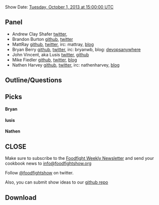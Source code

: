 Show Date:  [Tuesday, October 1, 2013 at 15:00:00 UTC](http://www.timeanddate.com/worldclock/fixedtime.html?msg=Food+Fight+Show+-+Andrew+Clay+Shafer&iso=20131001T11&p1=263&ah=1)

Panel<a name="panel"></a>
-----
* Andrew Clay Shafer [twitter](http:twitter.com/littleidea), 
* Brandon Burton [github](http://github.com/solarce), [twitter](https://twitter.com/solarce)
* MattRay [github](http://github.com/mattray), [twitter](http://twitter.com/mattray), irc: mattray, [blog](http://www.leastresistance.net/)
* Bryan Berry [github](http://github.com/bryanwb), [twitter](http://twitter.com/bryanwb), irc: bryanwb, blog: [devopsanywhere](http://devopsanywhere.blogspot.com)
* John Vincent, aka Lusis [twitter](https://twitter.com/#!/lusis), [github](https://github.com/lusis)
* Mike Fiedler [github](http://github.com/miketheman), [twitter](http://twitter.com/mikefiedler), [blog](http://www.miketheman.net)
* Nathen Harvey [github](http://github.com/nathenharvey), [twitter](http://twitter.com/nathenharvey), irc: nathenharvey, [blog](http://nathenharvey.com)


Outline/Questions
-----------------



Picks<a name="picks"></a>
-----

#### Bryan  

#### lusis  

#### Nathen  



CLOSE
-----

Make sure to subscribe to the [Foodfight Weekly Newsletter](http://bit.ly/ffsmail) and send your cookbook
news to info@foodfightshow.org

Follow [@foodfightshow](http://twitter.com/foodfightshow) on twitter.

Also, you can submit show ideas to our [github repo](https://github.com/foodfight/showz)



Download
--------
